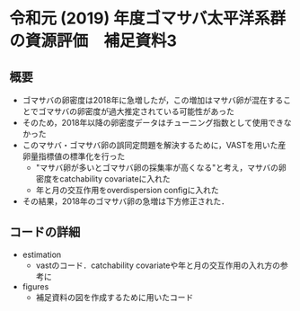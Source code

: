 # 令和元 (2019) 年度ゴマサバ太平洋系群の資源評価　補足資料3
## 概要 
* ゴマサバの卵密度は2018年に急増したが，この増加はマサバ卵が混在することでゴマサバの卵密度が過大推定されている可能性があった
* そのため，2018年以降の卵密度データはチューニング指数として使用できなかった
* このマサバ・ゴマサバ卵の誤同定問題を解決するために，VASTを用いた産卵量指標値の標準化を行った
  * "マサバ卵が多いとゴマサバ卵の採集率が高くなる"と考え，マサバの卵密度をcatchability covariateに入れた
  * 年と月の交互作用をoverdispersion configに入れた
* その結果，2018年のゴマサバ卵の急増は下方修正された．

## コードの詳細
* estimation
  * vastのコード．catchability covariateや年と月の交互作用の入れ方の参考に
* figures
  * 補足資料の図を作成するために用いたコード
